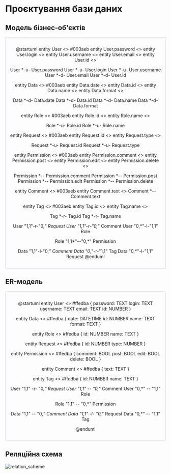 # Проєктування бази даних

## Модель бізнес-об'єктів

<center style="
    border-radius:4px;
    border: 1px solid #cfd7e6;
    box-shadow: 0 1px 3px 0 rgba(89,105,129,.05), 0 1px 1px 0 rgba(0,0,0,.025);
    padding: 1em;"
>

@startuml
entity User <<ENTITY>> #003aeb
entity User.password <<TEXT>>
entity User.login <<TEXT>>
entity User.username <<TEXT>>
entity User.email <<TEXT>>
entity User.id <<NUMBER>>

User *-u- User.password
User *-u- User.login
User *-u- User.username
User *-d- User.email
User *-d- User.id


entity Data <<ENTITY>> #003aeb
entity Data.date <<DATETIME>>
entity Data.id <<NUMBER>>
entity Data.name <<TEXT>>
entity Data.format <<TEXT>>

Data *-d- Data.date
Data *-d- Data.id
Data *-d- Data.name
Data *-d- Data.format


entity Role <<ENTITY>> #003aeb
entity Role.id <<NUMBER>>
entity Role.name <<TEXT>>

Role *-u- Role.id
Role *-u- Role.name


entity Request <<ENTITY>> #003aeb
entity Request.id <<NUMBER>>
entity Request.type <<NUMBER>>

Request *-u- Request.id
Request *-u- Request.type


entity Permission <<ENTITY>> #003aeb
entity Permission.comment <<BOOL>> 
entity Permission.post <<BOOL>> 
entity Permission.edit <<BOOL>> 
entity Permission.delete <<BOOL>> 

Permission *-- Permission.comment
Permission *-- Permission.post
Permission *-- Permission.edit
Permission *-- Permission.delete


entity Comment <<ENTITY>> #003aeb
entity Comment.text <<TEXT>> 
Comment *-- Comment.text


entity Tag <<ENTITY>> #003aeb
entity Tag.id <<NUMBER>>
entity Tag.name <<TEXT>>

Tag *-r- Tag.id
Tag *-r- Tag.name


User "1,1"-r-"0,*" Request
User "1,1"-r-"0,*" Comment
User "0,*"-l-"1,1" Role

Role "1,1*"--"0,*" Permission

Data "1,1"-l-"0,*" Comment
Data "0,*"-r-"1,1" Tag
Data "0,*"-l-"1,1" Request
@enduml

</center>


## ER-модель

<center style="
    border-radius:4px;
    border: 1px solid #cfd7e6;
    box-shadow: 0 1px 3px 0 rgba(89,105,129,.05), 0 1px 1px 0 rgba(0,0,0,.025);
    padding: 1em;"
>

@startuml
entity User <<ENTITY>> #ffedba {
  password: TEXT
  login: TEXT
  username: TEXT
  email: TEXT
  id: NUMBER
}

entity Data <<ENTITY>> #ffedba {
  date: DATETIME
  id: NUMBER
  name: TEXT
  format: TEXT
}

entity Role <<ENTITY>> #ffedba {
  id: NUMBER
  name: TEXT
}

entity Request <<ENTITY>> #ffedba {
  id: NUMBER
  type: NUMBER
}

entity Permission <<ENTITY>> #ffedba {
  comment: BOOL
  post: BOOL
  edit: BOOL
  delete: BOOL
}

entity Comment <<ENTITY>> #ffedba {
  text: TEXT
}

entity Tag <<ENTITY>> #ffedba {
  id: NUMBER
  name: TEXT
}

User "1,1" -r- "0,*" Request
User "1,1" -- "0,*" Comment
User "0,*" -- "1,1" Role

Role "1,1" -- "0,*" Permission

Data "1,1" -- "0,*" Comment
Data "1,1" -l- "0,*" Request
Data "0,*" -- "1,1" Tag

@enduml

</center>

## Реляційна схемa

![relation_scheme](./relationalsscheme1.png)
